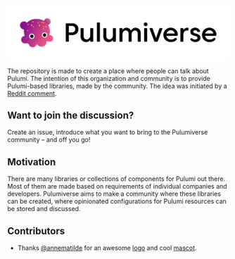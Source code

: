 ![](assets/logo.svg)

The repository is made to create a place where people can talk about Pulumi. The intention of this organization and community is to provide Pulumi-based libraries, made by the community. The idea was initiated by a [Reddit comment][reddit-comment].

## Want to join the discussion?

Create an issue, introduce what you want to bring to the Pulumiverse community – and off you go!

## Motivation

There are many libraries or collections of components for Pulumi out there. Most of them are made based on requirements of individual companies and developers. Pulumiverse aims to make a community where these libraries can be created, where opinionated configurations for Pulumi resources can be stored and discussed.

## Contributors

- Thanks [@annematilde](https://github.com/annematilde) for an awesome [logo](assets/logo.png) and cool [mascot](assets/mascot.png).

[reddit-comment]: https://www.reddit.com/r/kubernetes/comments/fqozeq/automating_deployments_to_kubernetes_with_pulumi/flsnysp/
